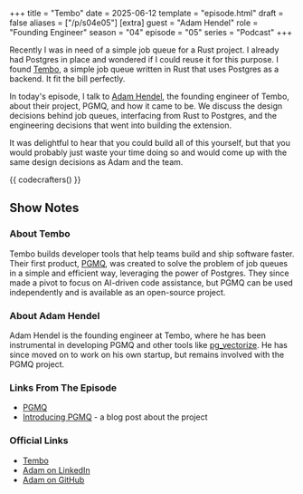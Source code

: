 +++
title = "Tembo"
date = 2025-06-12
template = "episode.html"
draft = false
aliases = ["/p/s04e05"]
[extra]
guest = "Adam Hendel"
role = "Founding Engineer"
season = "04"
episode = "05"
series = "Podcast"
+++

Recently I was in need of a simple job queue for a Rust project. I already had
Postgres in place and wondered if I could reuse it for this purpose. I found
[Tembo](https://www.tembo.io/), a simple job queue written in Rust that uses
Postgres as a backend. It fit the bill perfectly. 

In today's episode, I talk to [Adam
Hendel](https://www.linkedin.com/in/adam-hendel/), the founding engineer of
Tembo, about their project, PGMQ, and how it came to be. We discuss the design
decisions behind job queues, interfacing from Rust to Postgres, and the
engineering decisions that went into building the extension.

It was delightful to hear that you could build all of this yourself, but that
you would probably just waste your time doing so and would come up with the same
design decisions as Adam and the team.

{{ codecrafters() }}

## Show Notes

### About Tembo

Tembo builds developer tools that help teams build and ship software faster.
Their first product, [PGMQ](https://github.com/pgmq/pgmq/), was created to solve
the problem of job queues in a simple and efficient way, leveraging the power of
Postgres. They since made a pivot to focus on AI-driven code assistance, but
PGMQ can be used independently and is available as an open-source project.

### About Adam Hendel 

Adam Hendel is the founding engineer at Tembo, where he has been instrumental in
developing PGMQ and other tools like
[pg_vectorize](https://github.com/ChuckHend/pg_vectorize). He has since moved on
to work on his own startup, but remains involved with the PGMQ project.

### Links From The Episode

- [PGMQ](https://github.com/pgmq/pgmq/)
- [Introducing PGMQ](https://www.tembo.io/blog/introducing-pgmq) - a blog post about the project

### Official Links

- [Tembo](https://www.tembo.io/)
- [Adam on LinkedIn](https://www.linkedin.com/in/adam-hendel/)
- [Adam on GitHub](https://github.com/ChuckHend)